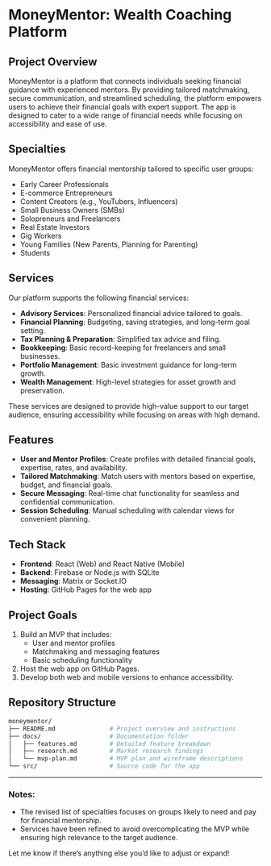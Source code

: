# MoneyMentor: Wealth Coaching Platform

## Project Overview
MoneyMentor is a platform that connects individuals seeking financial guidance with experienced mentors. By providing tailored matchmaking, secure communication, and streamlined scheduling, the platform empowers users to achieve their financial goals with expert support. The app is designed to cater to a wide range of financial needs while focusing on accessibility and ease of use.

## Specialties
MoneyMentor offers financial mentorship tailored to specific user groups:
- Early Career Professionals
- E-commerce Entrepreneurs
- Content Creators (e.g., YouTubers, Influencers)
- Small Business Owners (SMBs)
- Solopreneurs and Freelancers
- Real Estate Investors
- Gig Workers
- Young Families (New Parents, Planning for Parenting)
- Students

## Services
Our platform supports the following financial services:
- **Advisory Services**: Personalized financial advice tailored to goals.
- **Financial Planning**: Budgeting, saving strategies, and long-term goal setting.
- **Tax Planning & Preparation**: Simplified tax advice and filing.
- **Bookkeeping**: Basic record-keeping for freelancers and small businesses.
- **Portfolio Management**: Basic investment guidance for long-term growth.
- **Wealth Management**: High-level strategies for asset growth and preservation.

These services are designed to provide high-value support to our target audience, ensuring accessibility while focusing on areas with high demand.

## Features
- **User and Mentor Profiles**: Create profiles with detailed financial goals, expertise, rates, and availability.
- **Tailored Matchmaking**: Match users with mentors based on expertise, budget, and financial goals.
- **Secure Messaging**: Real-time chat functionality for seamless and confidential communication.
- **Session Scheduling**: Manual scheduling with calendar views for convenient planning.

## Tech Stack
- **Frontend**: React (Web) and React Native (Mobile)
- **Backend**: Firebase or Node.js with SQLite
- **Messaging**: Matrix or Socket.IO
- **Hosting**: GitHub Pages for the web app

## Project Goals
1. Build an MVP that includes:
   - User and mentor profiles
   - Matchmaking and messaging features
   - Basic scheduling functionality
2. Host the web app on GitHub Pages.
3. Develop both web and mobile versions to enhance accessibility.

## Repository Structure
```bash
moneymentor/
├── README.md               # Project overview and instructions
├── docs/                   # Documentation folder
│   ├── features.md         # Detailed feature breakdown
│   ├── research.md         # Market research findings
│   └── mvp-plan.md         # MVP plan and wireframe descriptions
└── src/                    # Source code for the app
```

---

### Notes:
- The revised list of specialties focuses on groups likely to need and pay for financial mentorship.
- Services have been refined to avoid overcomplicating the MVP while ensuring high relevance to the target audience.

Let me know if there’s anything else you’d like to adjust or expand!
